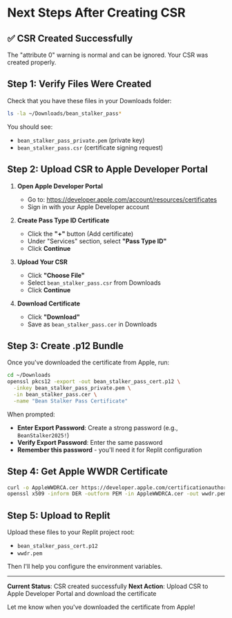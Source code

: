 # Next Steps After Creating CSR

## ✅ CSR Created Successfully
The "attribute 0" warning is normal and can be ignored. Your CSR was created properly.

## Step 1: Verify Files Were Created
Check that you have these files in your Downloads folder:
```bash
ls -la ~/Downloads/bean_stalker_pass*
```
You should see:
- `bean_stalker_pass_private.pem` (private key)
- `bean_stalker_pass.csr` (certificate signing request)

## Step 2: Upload CSR to Apple Developer Portal

1. **Open Apple Developer Portal**
   - Go to: https://developer.apple.com/account/resources/certificates
   - Sign in with your Apple Developer account

2. **Create Pass Type ID Certificate**
   - Click the **"+"** button (Add certificate)
   - Under "Services" section, select **"Pass Type ID"**
   - Click **Continue**

3. **Upload Your CSR**
   - Click **"Choose File"**
   - Select `bean_stalker_pass.csr` from Downloads
   - Click **Continue**

4. **Download Certificate**
   - Click **"Download"**
   - Save as `bean_stalker_pass.cer` in Downloads

## Step 3: Create .p12 Bundle

Once you've downloaded the certificate from Apple, run:
```bash
cd ~/Downloads
openssl pkcs12 -export -out bean_stalker_pass_cert.p12 \
  -inkey bean_stalker_pass_private.pem \
  -in bean_stalker_pass.cer \
  -name "Bean Stalker Pass Certificate"
```

When prompted:
- **Enter Export Password**: Create a strong password (e.g., `BeanStalker2025!`)
- **Verify Export Password**: Enter the same password
- **Remember this password** - you'll need it for Replit configuration

## Step 4: Get Apple WWDR Certificate
```bash
curl -o AppleWWDRCA.cer https://developer.apple.com/certificationauthority/AppleWWDRCA.cer
openssl x509 -inform DER -outform PEM -in AppleWWDRCA.cer -out wwdr.pem
```

## Step 5: Upload to Replit

Upload these files to your Replit project root:
- `bean_stalker_pass_cert.p12`
- `wwdr.pem`

Then I'll help you configure the environment variables.

---

**Current Status**: CSR created successfully
**Next Action**: Upload CSR to Apple Developer Portal and download the certificate

Let me know when you've downloaded the certificate from Apple!